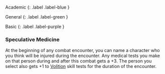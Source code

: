 Academic
{: .label .label-blue }

General
{: .label .label-green }

Basic
{: .label .label-purple }

### Speculative Medicine

At the beginning of any combat encounter, you can name a character who you think will be injured during the encounter. Any medical tests you make on that person during and after this combat gets a +3. The person you select also gets +1 to [Volition](Game/Core/Intuition.md#Awareness) skill tests for the duration of the encounter.
